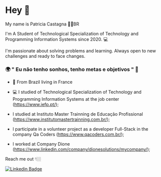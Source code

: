 # Hey 👋

My name is Patricia Castagna 👩🏼‍BR

I'm A Student of Technological Specialization of Technology and Programming Information Systems since 2020.  💻

I'm passionate about solving problems and learning. Always open to new challenges and ready to face changes.

### 🌍 " Eu não tenho sonhos, tenho metas e objetivos " 🧠

- 📍 From Brazil living in France

- 💻 I studied of Technological Specialization of Technology and Programming Information Systems at the job center (https://www.iefp.pt/);
- I studied at Instituto Master Trainning de Educação Profissional (https://www.institutomastertrainning.com.br/);
- I participate in a volunteer project as a developer Full-Stack in the company Qa Coders (https://www.qacoders.com.br/);
- I worked at Company Dione (https://www.linkedin.com/company/dionesolutions/mycompany/);

Reach me out 👇🏼

 [![Linkedin Badge](https://img.shields.io/badge/-LinkedIn-blue?style=flat-square&logo=Linkedin&logoColor=white&link=https://www.linkedin.com/in/patricia-castagna-b3717272/)](https://www.linkedin.com/in/patricia-castagna-b3717272/)
